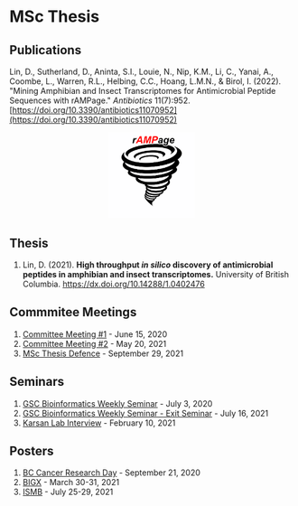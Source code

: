 # MSc Thesis

## Publications
Lin, D., Sutherland, D., Aninta, S.I., Louie, N., Nip, K.M., Li, C., Yanai, A., Coombe, L., Warren, R.L., Helbing, C.C., Hoang, L.M.N., & Birol, I. (2022). &quot;Mining Amphibian and Insect Transcriptomes for Antimicrobial Peptide Sequences with rAMPage.&quot; <i>Antibiotics</i> 11(7):952. [https://doi.org/10.3390/antibiotics11070952](https://doi.org/10.3390/antibiotics11070952)

<p align="center">
	<img src="rAMPage.png" width="30%"> 
</p>

## Thesis
1. Lin, D. (2021). __High throughput *in silico* discovery of antimicrobial peptides in amphibian and insect transcriptomes.__ University of British Columbia. https://dx.doi.org/10.14288/1.0402476

## Commmitee Meetings
1. [Committee Meeting #1](CommitteeMeeting1.pdf) - June 15, 2020
1. [Committee Meeting #2](CommitteeMeeting2.pdf) - May 20, 2021
1. [MSc Thesis Defence](MscThesisDefence.pdf) - September 29, 2021

## Seminars
1. [GSC Bioinformatics Weekly Seminar](BioTalk_2020July3.pdf) - July 3, 2020
1. [GSC Bioinformatics Weekly Seminar - Exit Seminar](BioTalk_2021July16.pdf) - July 16, 2021
1. [Karsan Lab Interview](KarsanLabInterview.pdf) - February 10, 2021

## Posters
1. [BC Cancer Research Day](Lin_Diana_BCCancerResearchDay.pdf) - September 21, 2020
1. [BIGX](Lin_Diana_BIGX2021.pdf) - March 30-31, 2021
1. [ISMB](Lin_Diana_ISMB2021.pdf) - July 25-29, 2021
